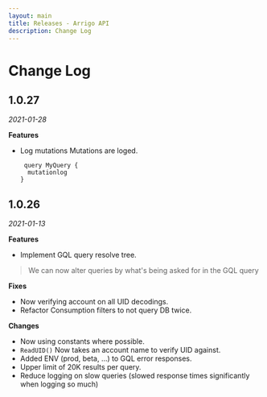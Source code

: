```yaml
---
layout: main
title: Releases - Arrigo API
description: Change Log
---
```

# Change Log

## 1.0.27

*2021-01-28*

**Features**

- Log mutations
  Mutations are loged. 

  ```
   query MyQuery {
    mutationlog
  }
  ```

## 1.0.26

*2021-01-13*

**Features**
- Implement GQL query resolve tree.
> We can now alter queries by what's being asked for in the GQL query

**Fixes**
- Now verifying account on all UID decodings.
- Refactor Consumption filters to not query DB twice.

**Changes**

- Now using constants where possible.
- `ReadUID()` Now takes an account name to verify UID against.
- Added ENV (prod, beta, ...) to GQL error responses.
- Upper limit of 20K results per query.
- Reduce logging on slow queries (slowed response times significantly when logging so much)


